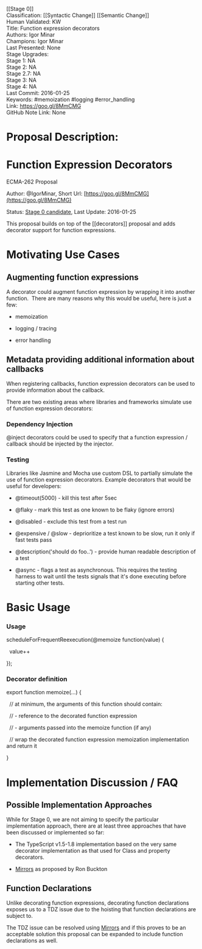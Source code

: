 [[Stage 0]]<br>Classification: [[Syntactic Change]] [[Semantic Change]]<br>Human Validated: KW<br>Title: Function expression decorators<br>Authors: Igor Minar<br>Champions: Igor Minar<br>Last Presented: None<br>Stage Upgrades:<br>Stage 1: NA  
Stage 2: NA  
Stage 2.7: NA  
Stage 3: NA  
Stage 4: NA<br>Last Commit: 2016-01-25<br>Keywords: #memoization #logging #error_handling<br>Link: https://goo.gl/8MmCMG <br>GitHub Note Link: None
# Proposal Description:<br>
# Function Expression Decorators

ECMA-262 Proposal

Author: @IgorMinar, Short Url: [https://goo.gl/8MmCMG](https://goo.gl/8MmCMG)

Status: [Stage 0 candidate](https://github.com/tc39/ecma262/pull/324), Last Update: 2016-01-25


This proposal builds on top of the [[decorators]] proposal and adds decorator support for function expressions.

# Motivating Use Cases

  ## Augmenting function expressions


A decorator could augment function expression by wrapping it into another function.  There are many reasons why this would be useful, here is just a few:

- memoization
    
- logging / tracing
    
- error handling
    

## Metadata providing additional information about callbacks


When registering callbacks, function expression decorators can be used to provide information about the callback.

  

There are two existing areas where libraries and frameworks simulate use of function expression decorators:

  
### Dependency Injection

  

@inject decorators could be used to specify that a function expression / callback should be injected by the injector.

  
  

### Testing

  

Libraries like Jasmine and Mocha use custom DSL to partially simulate the use of function expression decorators. Example decorators that would be useful for developers:

  

- @timeout(5000) - kill this test after 5sec
    
- @flaky - mark this test as one known to be flaky (ignore errors)
    
- @disabled - exclude this test from a test run
    
- @expensive / @slow - deprioritize a test known to be slow, run it only if fast tests pass
    
- @description('should do foo..') - provide human readable description of a test
    
- @async - flags a test as asynchronous. This requires the testing harness to wait until the tests signals that it's done executing before starting other tests.
    

  
  
  

# Basic Usage

  

### Usage

  

scheduleForFrequentReexecution(@memoize function(value) { 

  value++

});

  

### Decorator definition

  

export function memoize(...) {

  // at minimum, the arguments of this function should contain:

  // - reference to the decorated function expression

  // - arguments passed into the memoize function (if any)

  

  // wrap the decorated function expression memoization implementation and return it

}

  

# Implementation Discussion / FAQ

  

## Possible Implementation Approaches

  

While for Stage 0, we are not aiming to specify the particular implementation approach, there are at least three approaches that have been discussed or implemented so far:

  

- The TypeScript v1.5-1.8 implementation based on the very same decorator implementation as that used for Class and property decorators.
    
- [Mirrors](https://gist.github.com/rbuckton/8e6806fb6852b50e4052/) as proposed by Ron Buckton
    

  
  

## Function Declarations

  

Unlike decorating function expressions, decorating function declarations exposes us to a TDZ issue due to the hoisting that function declarations are subject to.

  
The TDZ issue can be resolved using [Mirrors](https://gist.github.com/rbuckton/8e6806fb6852b50e4052/) and if this proves to be an acceptable solution this proposal can be expanded to include function declarations as well.